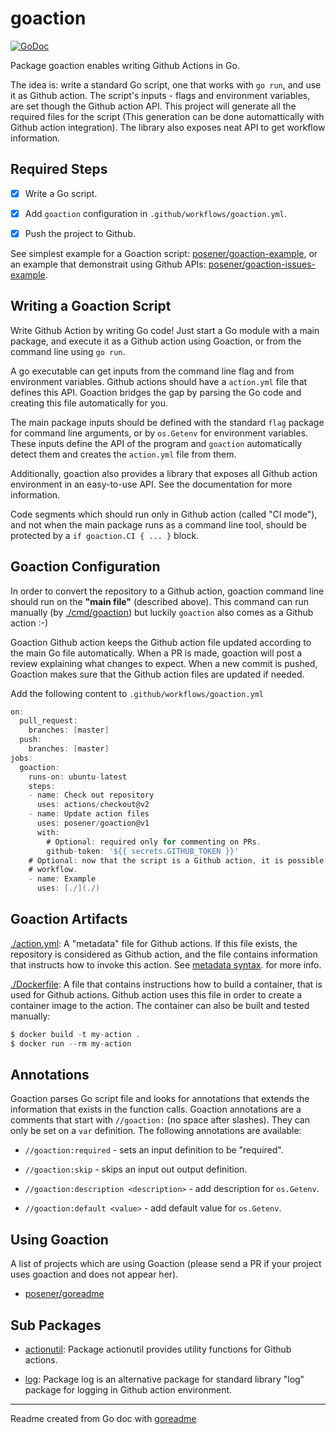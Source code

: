 # goaction

[![GoDoc](https://img.shields.io/badge/pkg.go.dev-doc-blue)](http://pkg.go.dev/github.com/posener/goaction)

Package goaction enables writing Github Actions in Go.

The idea is: write a standard Go script, one that works with `go run`, and use it as Github action.
The script's inputs - flags and environment variables, are set though the Github action API. This
project will generate all the required files for the script (This generation can be done
automattically with Github action integration). The library also exposes neat API to get workflow
information.

## Required Steps

- [x] Write a Go script.

- [x] Add `goaction` configuration in `.github/workflows/goaction.yml`.

- [x] Push the project to Github.

See simplest example for a Goaction script: [posener/goaction-example](https://github.com/posener/goaction-example),
or an example that demonstrait using Github APIs: [posener/goaction-issues-example](https://github.com/posener/goaction-issues-example).

## Writing a Goaction Script

Write Github Action by writing Go code! Just start a Go module with a main package, and execute it
as a Github action using Goaction, or from the command line using `go run`.

A go executable can get inputs from the command line flag and from environment variables. Github
actions should have a `action.yml` file that defines this API. Goaction bridges the gap by parsing
the Go code and creating this file automatically for you.

The main package inputs should be defined with the standard `flag` package for command line
arguments, or by `os.Getenv` for environment variables. These inputs define the API of the program
and `goaction` automatically detect them and creates the `action.yml` file from them.

Additionally, goaction also provides a library that exposes all Github action environment in an
easy-to-use API. See the documentation for more information.

Code segments which should run only in Github action (called "CI mode"), and not when the main
package runs as a command line tool, should be protected by a `if goaction.CI { ... }` block.

## Goaction Configuration

In order to convert the repository to a Github action, goaction command line should run on the
**"main file"** (described above). This command can run manually (by [./cmd/goaction](./cmd/goaction)) but luckily
`goaction` also comes as a Github action :-)

Goaction Github action keeps the Github action file updated according to the main Go file
automatically. When a PR is made, goaction will post a review explaining what changes to expect.
When a new commit is pushed, Goaction makes sure that the Github action files are updated if needed.

Add the following content to `.github/workflows/goaction.yml`

```go
on:
  pull_request:
    branches: [master]
  push:
    branches: [master]
jobs:
  goaction:
    runs-on: ubuntu-latest
    steps:
    - name: Check out repository
      uses: actions/checkout@v2
    - name: Update action files
      uses: posener/goaction@v1
      with:
        # Optional: required only for commenting on PRs.
        github-token: '${{ secrets.GITHUB_TOKEN }}'
    # Optional: now that the script is a Github action, it is possible to run it in the
    # workflow.
    - name: Example
      uses: [./](./)
```

## Goaction Artifacts

[./action.yml](./action.yml): A "metadata" file for Github actions. If this file exists, the repository is
considered as Github action, and the file contains information that instructs how to invoke this
action. See [metadata syntax](https://help.github.com/en/actions/building-actions/metadata-syntax-for-github-actions).
for more info.

[./Dockerfile](./Dockerfile): A file that contains instructions how to build a container, that is used for Github
actions. Github action uses this file in order to create a container image to the action. The
container can also be built and tested manually:

```go
$ docker build -t my-action .
$ docker run --rm my-action
```

## Annotations

Goaction parses Go script file and looks for annotations that extends the information that exists in
the function calls. Goaction annotations are a comments that start with `//goaction:` (no space
after slashes). They can only be set on a `var` definition. The following annotations are available:

* `//goaction:required` - sets an input definition to be "required".

* `//goaction:skip` - skips an input out output definition.

* `//goaction:description <description>` - add description for `os.Getenv`.

* `//goaction:default <value>` - add default value for `os.Getenv`.

## Using Goaction

A list of projects which are using Goaction (please send a PR if your project uses goaction and does
not appear her).

* [posener/goreadme](http://github.com/posener/goreadme)

## Sub Packages

* [actionutil](./actionutil): Package actionutil provides utility functions for Github actions.

* [log](./log): Package log is an alternative package for standard library "log" package for logging in Github action environment.

---
Readme created from Go doc with [goreadme](https://github.com/posener/goreadme)
